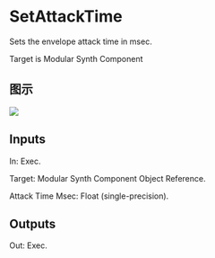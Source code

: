 # SetAttackTime

Sets the envelope attack time in msec.

Target is Modular Synth Component

## 图示

![]($-20221218-21070158.png)

## Inputs

In: Exec.

Target: Modular Synth Component Object Reference.

Attack Time Msec: Float (single-precision).  

## Outputs

Out: Exec.

